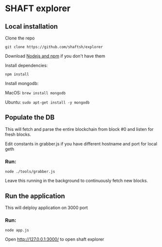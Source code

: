 # SHAFT explorer 

## Local installation

Clone the repo

`git clone https://github.com/shaftsh/explorer`

Download [Nodejs and npm](https://docs.npmjs.com/getting-started/installing-node "Nodejs install") if you don't have them

Install dependencies:

`npm install`

Install mongodb:

MacOS: `brew install mongodb`

Ubuntu: `sudo apt-get install -y mongodb`

## Populate the DB

This will fetch and parse the entire blockchain from block #0 and listen for fresh blocks.

Edit constants in grabber.js if you have different hostname and port for local geth

### Run:

`node ./tools/grabber.js`

Leave this running in the background to continuously fetch new blocks.

## Run the application

This will delploy application on 3000 port

### Run:

`node app.js`

Open http://127.0.0.1:3000/ to open shaft explorer

